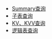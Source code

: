 * [Summary查询](https://github.com/alibaba/havenask/wiki/Summary%E6%9F%A5%E8%AF%A2)
* [子表查询](https://github.com/alibaba/havenask/wiki/%E5%AD%90%E8%A1%A8%E6%9F%A5%E8%AF%A2)
* [KV、KVV查询](https://github.com/alibaba/havenask/wiki/KV%E3%80%81KVV%E6%9F%A5%E8%AF%A2)
* [逻辑表查询](https://github.com/alibaba/havenask/wiki/%E9%80%BB%E8%BE%91%E8%A1%A8%E6%9F%A5%E8%AF%A2)